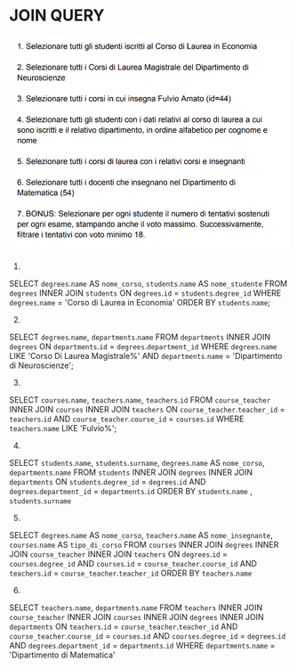 # JOIN QUERY
![Alt text](<Screenshot 2024-01-23 144341.png>)

1) 
SELECT `degrees`.`name` AS `nome_corso`, `students`.`name` AS `nome_studente`
FROM `degrees` 
INNER JOIN `students`
ON `degrees`.`id` =  `students`.`degree_id`
WHERE `degrees`.`name` = 'Corso di Laurea in Economia'
ORDER BY `students`.`name`;

2) 
SELECT `degrees`.`name`,  `departments`.`name`
FROM `departments` 
INNER JOIN `degrees` 
ON `departments`.`id` = `degrees`.`department_id` 
WHERE `degrees`.`name` LIKE 'Corso Di Laurea Magistrale%' AND `departments`.`name` = 'Dipartimento di Neuroscienze';

3) 
SELECT `courses`.`name`, `teachers`.`name`, `teachers`.`id`
FROM `course_teacher` 
INNER JOIN `courses`
INNER JOIN `teachers`
ON `course_teacher`.`teacher_id` = `teachers`.`id` AND `course_teacher`.`course_id` = `courses`.`id`
WHERE `teachers`.`name` LIKE 'Fulvio%';

4) 
SELECT `students`.`name`, `students`.`surname`, `degrees`.`name` AS `nome_corso`, `departments`.`name`
FROM `students` 
INNER JOIN `degrees`
INNER JOIN `departments`
ON `students`.`degree_id` = `degrees`.`id` AND `degrees`.`department_id` = `departments`.`id`
ORDER BY `students`.`name` , `students`.`surname`

5) 
SELECT `degrees`.`name` AS `nome_corso`, `teachers`.`name` AS `nome_insegnante`, `courses`.`name` AS `tipo_di_corso`
FROM `courses` INNER JOIN `degrees` INNER JOIN `course_teacher` 
INNER JOIN `teachers` 
ON `degrees`.`id` = `courses`.`degree_id` AND `courses`.`id` = `course_teacher`.`course_id`  AND `teachers`.`id` = `course_teacher`.`teacher_id`
ORDER BY `teachers`.`name`

6) 
SELECT `teachers`.`name`, `departments`.`name`
FROM `teachers` 
INNER JOIN `course_teacher`
INNER JOIN `courses`
INNER JOIN `degrees`
INNER JOIN `departments`
ON `teachers`.`id` = `course_teacher`.`teacher_id` AND `course_teacher`.`course_id` = `courses`.`id` AND `courses`.`degree_id` = `degrees`.`id` AND `degrees`.`department_id` = `departments`.`id`
WHERE `departments`.`name` = 'Dipartimento di Matematica'

